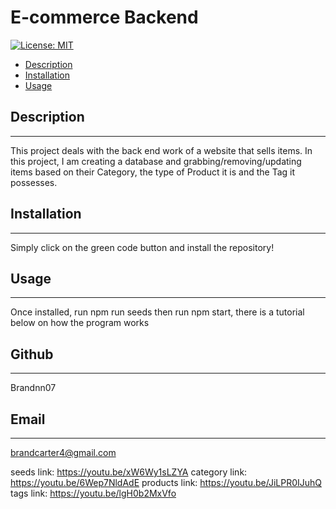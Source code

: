 # E-commerce Backend
 
[![License: MIT](https://img.shields.io/badge/License-MIT_Badge-red.svg)](https://opensource.org/licenses/MIT)

* [Description](#description)
* [Installation](#install)
* [Usage](#usage)


## Description
_______________________________

This project deals with the back end work of a website that sells items. In this project, I am creating a database and grabbing/removing/updating items based on their Category, the type of Product it is and the Tag it possesses.

## Installation 
_______________________________

Simply click on the green code button and install the repository!

## Usage
_______________________________

Once installed, run npm run seeds then run npm start, there is a tutorial below on how the program works

## Github
_______________________________

Brandnn07

## Email
_______________________________

brandcarter4@gmail.com


seeds link: https://youtu.be/xW6Wy1sLZYA
category link: https://youtu.be/6Wep7NldAdE
products link: https://youtu.be/JiLPR0IJuhQ
tags link: https://youtu.be/lgH0b2MxVfo